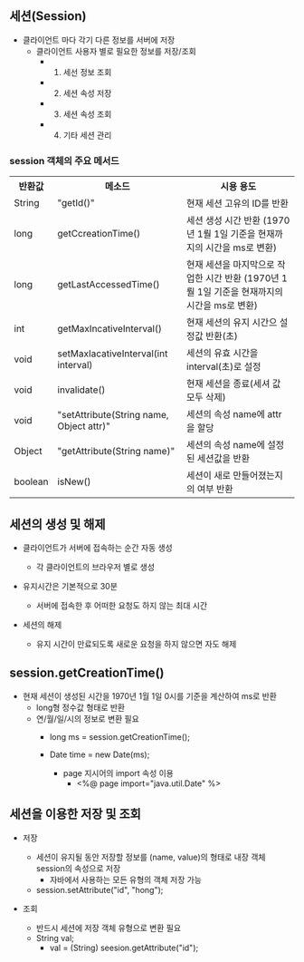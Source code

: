 ## 세션(Session)
- 클라이언트 마다 각기 다른 정보를 서버에 저장
  - 클라이언트 사용자 별로 필요한 정보를 저장/조회
    - 1. 세선 정보 조회
    - 2. 세션 속성 저장
    - 3. 세션 속성 조회
    - 4. 기타 세션 관리

### session 객체의 주요 메서드
<table>
  <th> 반환값
  <th> 메소드
  <th> 시용 용도
  <tr>
    <td>String
    <td> "getId()"
    <td>현재 세션 고유의 ID를 반환
  <tr>
    <td>long
    <td>getCcreationTime()
    <td>세션 생성 시간 반환 (1970년 1뤌 1일 기준을 현재까지의 시간을 ms로 변환)
  <tr>
    <td>long
    <td>getLastAccessedTime()
    <td>현재 세션을 마지막으로 작업한 시간 반환 (1970년 1뤌 1일 기준을 현재까지의 시간을 ms로 변환)
  <tr>
    <td>int
    <td>getMaxIncativeInterval()
    <td>현재 세션의 유지 시간으 설정값 반환(초)
  <tr>
    <td>void
    <td>setMaxIacativeInterval(int interval)
    <td>세션의 유효 시간을 interval(초)로 설정
  <tr>
    <td>void
    <td>invalidate()
    <td>현재 세션을 종료(세셔 값 모두 삭제)
  <tr>
    <td>void
    <td> "setAttribute(String name, Object attr)"
    <td>세션의 속성 name에 attr을 할당
  <tr>
    <td>Object
    <td> "getAttribute(String name)"
    <td>세션의 속성 name에 설정된 세션값을 반환
  <tr>
    <td>boolean
    <td>isNew()
    <td>세션이 새로 만들어졌는지의 여부 반환   
</table>

## 세션의 생성 및 해제
- 클라이언트가 서버에 접속하는 순간 자동 생성
  - 각 클라이언트의 브라우저 별로 생성

- 유지시간은 기본적으로 30분
  - 서버에 접속한 후 어떠한 요청도 하지 않는 최대 시간

- 세션의 해제
  - 유지 시간이 만료되도록 새로운 요청을 하지 않으면 자도 해제

## session.getCreationTime()
- 현재 세션이 생성된 시간을 1970년 1월 1일 0시를 기준을 계산하여 ms로 반환
  - long형 정수값 형태로 반환
  - 연/월/일/시의 정보로 변환 필요
      - long ms = session.getCreationTime();
      - Date time = new Date(ms);
      
        - page 지시어의 import 속성 이용
          - <%@ page import="java.util.Date" %>

## 세션을 이용한 저장 및 조회
- 저장
  - 세션이 유지될 동안 저장할 정보를 (name, value)의 형태로 내장 객체 session의 속성으로 저장
    - 자바에서 사용하는 모든 유형의 객체 저장 가능
  - session.setAttribute("id", "hong");
      
- 조회
  - 반드시 세션에 저장 객체 유형으로 변환 필요
  - String val;
    - val = (String) seesion.getAttribute("id");







